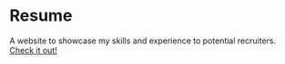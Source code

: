 # Resume
A website to showcase my skills and experience to potential recruiters.
[Check it out!](antoinedang.github.io)
